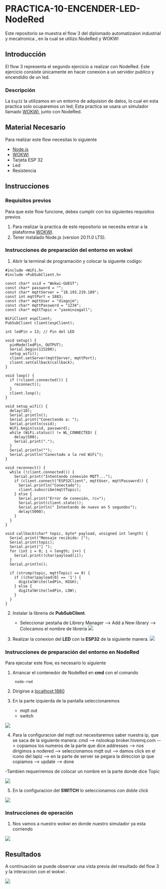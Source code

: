 # PRACTICA-10-ENCENDER-LED-NodeRed

Este repositorio se muestra el flow 3 del diplomado automatizaion industrial y mecatronica , en la cual se utilizo NodeRed y WOKWI

## Introducción

El flow 3 representa el segundo ejercicio a realizar con NodeRed. Este ejercicio consiste únicamente en hacer conexion a un servidor publico y encendidio de un led.

### Descripción

La ```Esp32``` la utilizamos en un entorno de adquision de datos, lo cual en esta practica solo ocuparemos un led; Esta practica se usara un simulador llamado [WOKWI](https://wokwi.com/), junto con NodeRed.


## Material Necesario

Para realizar este flow necesitas lo siguiente

- [Node.js](https://nodejs.org/en)
- [WOKWI](https://https://wokwi.com/)
- Tarjeta ESP 32
- Led
- Resistencia
  


## Instrucciones

### Requisitos previos

Para que este flow funcione, debes cumplir con los siguientes requisitos previos
1. Para realizar la practica de este repositorio se necesita entrar a la plataforma [WOKWI](https://https://wokwi.com/).
2. Tener instalado Node.js (version 20.11.0 LTS).

### Instrucciones de preparación del entorno en wokwi

1. Abrir la terminal de programación y colocar la siguente codigo:

```
#include <WiFi.h>
#include <PubSubClient.h>

const char* ssid = "Wokwi-GUEST";
const char* password = "";
const char* mqttServer = "18.193.219.109";
const int mqttPort = 1883;
const char* mqttUser = "diegojm";
const char* mqttPassword = "1234";
const char* mqttTopic = "yasminzagall";

WiFiClient espClient;
PubSubClient client(espClient);

int ledPin = 13; // Pin del LED

void setup() {
  pinMode(ledPin, OUTPUT);
  Serial.begin(115200);
  setup_wifi();
  client.setServer(mqttServer, mqttPort);
  client.setCallback(callback);
}

void loop() {
  if (!client.connected()) {
    reconnect();
  }
  client.loop();
}

void setup_wifi() {
  delay(10);
  Serial.println();
  Serial.print("Conectando a: ");
  Serial.println(ssid);
  WiFi.begin(ssid, password);
  while (WiFi.status() != WL_CONNECTED) {
    delay(500);
    Serial.print(".");
  }
  Serial.println("");
  Serial.println("Conectado a la red WiFi");
}

void reconnect() {
  while (!client.connected()) {
    Serial.print("Intentando conexión MQTT...");
    if (client.connect("ESP32Client", mqttUser, mqttPassword)) {
      Serial.println("Conectado");
      client.subscribe(mqttTopic);
    } else {
      Serial.print("Error de conexión, rc=");
      Serial.print(client.state());
      Serial.println(" Intentando de nuevo en 5 segundos");
      delay(5000);
    }
  }
}

void callback(char* topic, byte* payload, unsigned int length) {
  Serial.print("Mensaje recibido: [");
  Serial.print(topic);
  Serial.print("] ");
  for (int i = 0; i < length; i++) {
    Serial.print((char)payload[i]);
  }
  Serial.println();

  if (strcmp(topic, mqttTopic) == 0) {
    if ((char)payload[0] == '1') {
      digitalWrite(ledPin, HIGH);
    } else {
      digitalWrite(ledPin, LOW);
    }
  }
}
```

2. Instalar la libreria de **PubSubClient**. 
   - Seleccionar pestaña de Librery Manager --> Add a New library --> Colocamos el nombre de libreria
 ![](https://github.com/YasminZagal/PRACTICA-10-ENCENDER-LED-NodeRed/blob/main/libreria%20led.png)
  
3. Realizar la conexion del **LED** con la **ESP32** de la siguiente manera.
 ![](https://github.com/YasminZagal/PRACTICA-10-ENCENDER-LED-NodeRed/blob/main/conexión%20led.png)
     

### Instrucciones de preparación del entorno en NodeRed

Para ejecutar este flow, es necesario lo siguiente
1. Arrancar el contenedor de NodeRed en **cmd** con el comando
        
        node-red

2. Dirigirse a [localhost:1880](localhost:1880)

3. En la parte izquierda de la pantalla seleccionaremos
   - mqtt out
   - switch

 ![](https://github.com/YasminZagal/PRACTICA-10-ENCENDER-LED-NodeRed/blob/main/nodos.png)
  
4. Para la configuracion del mqtt out necesitaremos saber nuestra ip, que se saca de la siguiente manera:
   cmd --> nslookup broker.hivemq.com --> copiamos los numeros de la parte que dice addresses --> nos dirigimos a nodered --> seleccionamos mqtt out --> damos click en el icono del lapiz --> en la parte de server se pegara la direccion ip que copiamos --> update --> done

-Tambien requeriremos de colocar un nombre en la parte donde dice Topic

![](https://github.com/YasminZagal/PRACTICA-10-ENCENDER-LED-NodeRed/blob/main/configuracion%20mqtt%20out.png)   


5. En la configuracion del **SWITCH** lo seleccionamos con doble click 

![](https://github.com/YasminZagal/PRACTICA-10-ENCENDER-LED-NodeRed/blob/main/configuracion%20switch.png)
   
### Instrucciones de operación
1. Nos vamos a nuestro wokwi en donde nuestro simulador ya esta corriendo

![](https://github.com/YasminZagal/PRACTICA-10-ENCENDER-LED-NodeRed/blob/main/resultadoo.png)   


## Resultados

A continuación se puede observar una vista previa del resultado del flow 3 y la interaccion con el wokwi .

![](https://github.com/YasminZagal/PRACTICA-10-ENCENDER-LED-NodeRed/blob/main/resultaddo.png)



